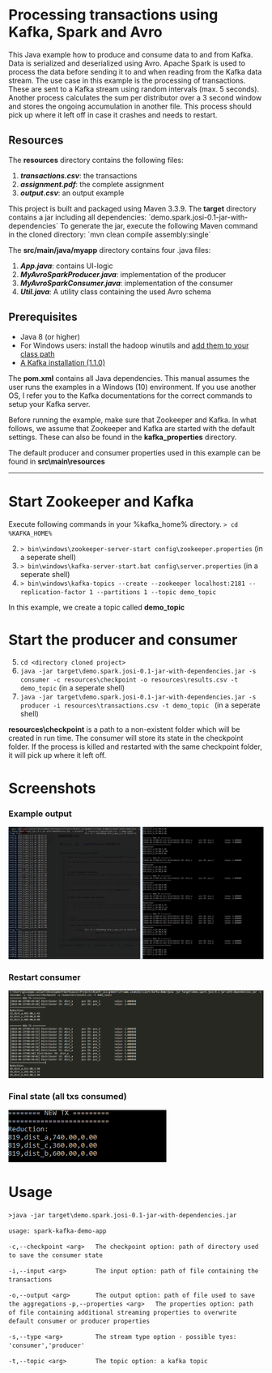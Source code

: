 # Processing transactions using Kafka, Spark and Avro

This Java example how to produce and consume data to and from Kafka. Data is serialized and deserialized using Avro. Apache Spark is used to process the data before sending it to and when reading from the Kafka data stream.
The use case in this example is the processing of transactions. These are sent to a Kafka stream using random intervals (max. 5 seconds). Another process calculates the sum per distributor over a 3 second window and stores the ongoing accumulation in another file.
This process should pick up where it left off in case it crashes and needs to restart.

## Resources

The **resources** directory contains the following files:

1. ***transactions.csv***: the transactions
2. ***assignment.pdf***: the complete assignment
3. ***output.csv***: an output example

This project is built and packaged using Maven 3.3.9.
The **target** directory contains a jar including all dependencies: ´demo.spark.josi-0.1-jar-with-dependencies´
To generate the jar, execute the following Maven command in the cloned directory: 
´mvn clean compile assembly:single´

The **src/main/java/myapp** directory contains four .java files:

1. ***App.java***: contains UI-logic
2. ***MyAvroSparkProducer.java***: implementation of the producer
3. ***MyAvroSparkConsumer.java***: implementation of the consumer
4. ***Util.java***: A utility class containing the used Avro schema

## Prerequisites
- Java 8 (or higher)
- For Windows users: install the hadoop winutils and [add them to your class path](https://stackoverflow.com/questions/18630019/running-apache-hadoop-2-1-0-on-windows)
- [A Kafka installation (1.1.0) ](https://kafka.apache.org/quickstart)

The **pom.xml** contains all Java dependencies. This manual assumes the user runs the examples in a Windows (10) environment. If you use another OS, I refer you to the Kafka documentations for the correct commands to setup your Kafka server.

Before running the example, make sure that Zookeeper and Kafka. In what follows, we assume that Zookeeper and Kafka are started with the default settings. 
These can also be found in the **kafka_properties** directory.

The default producer and consumer properties used in this example can be found in **src\main\resources** 

---

# Start Zookeeper and Kafka
Execute following commands in your %kafka_home% directory. `> cd %KAFKA_HOME% `

2. `> bin\windows\zookeeper-server-start config\zookeeper.properties` (in a seperate shell)
3. `> bin\windows\kafka-server-start.bat config\server.properties` (in a seperate shell)
4. `> bin\windows\kafka-topics --create --zookeeper localhost:2181 --replication-factor 1 --partitions 1 --topic demo_topic`

In this example, we create a topic called **demo_topic**


# Start the producer and consumer

5.  `cd <directory cloned project>`
6. `java -jar target\demo.spark.josi-0.1-jar-with-dependencies.jar -s consumer -c resources\checkpoint -o resources\results.csv -t demo_topic` (in a seperate shell)
7. `java -jar target\demo.spark.josi-0.1-jar-with-dependencies.jar -s producer -i resources\transactions.csv -t demo_topic ` (in a seperate shell)

**resources\checkpoint** is a path to a non-existent folder which will be created in run time. The consumer will store its state in the checkpoint folder. If the process is killed and restarted with the same checkpoint folder,
it will pick up where it left off.


# Screenshots
 
 
### Example output
 
![picture](screenshots/example_output.png)
 
### Restart consumer
 
![picture](screenshots/consumer_continues_where_it_left_off.png)
 
 
### Final state (all txs consumed)
 
![picture](screenshots/final_state.png)


# Usage
`>java -jar target\demo.spark.josi-0.1-jar-with-dependencies.jar`

`usage: spark-kafka-demo-app`

 `-c,--checkpoint <arg>   The checkpoint option: path of directory used to
                         save the consumer state`
                         
 `-i,--input <arg>        The input option: path of file containing the
                         transactions`
                         
 `-o,--output <arg>       The output option: path of file used to save the
                         aggregations`
 `-p,--properties <arg>   The properties option: path of file containing
                         additional streaming properties to overwrite
                         default consumer or producer properties`
                         
 `-s,--type <arg>         The stream type option - possible tyes:
                         'consumer','producer'`
                         
 `-t,--topic <arg>        The topic option: a kafka topic`
 
 

